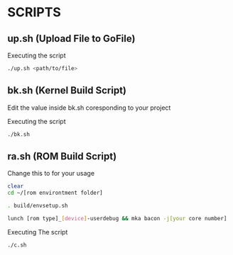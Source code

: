 # SCRIPTS

## up.sh (Upload File to GoFile)
Executing the script
```bash
./up.sh <path/to/file>
```
## bk.sh (Kernel Build Script)
Edit the value inside bk.sh coresponding to your project

Executing the script
```bash
./bk.sh
```

## ra.sh (ROM Build Script)
Change this to for your usage
```bash
clear
cd ~/[rom environtment folder]

. build/envsetup.sh

lunch [rom type]_[device]-userdebug && mka bacon -j[your core number] | tee "build-log-$(date '+%Y%m%d-%H%M').txt"
```
Executing The script
```bash
./c.sh
```





